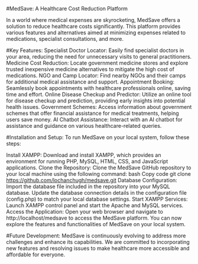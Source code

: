 #MedSave: A Healthcare Cost Reduction Platform

In a world where medical expenses are skyrocketing, MedSave offers a solution to reduce healthcare costs significantly. This platform provides various features and alternatives aimed at minimizing expenses related to medications, specialist consultations, and more.

#Key Features:
Specialist Doctor Locator: Easily find specialist doctors in your area, reducing the need for unnecessary visits to general practitioners.
Medicine Cost Reduction: Locate government medicine stores and explore trusted inexpensive medicine alternatives to mitigate the high cost of medications.
NGO and Camp Locator: Find nearby NGOs and their camps for additional medical assistance and support.
Appointment Booking: Seamlessly book appointments with healthcare professionals online, saving time and effort.
Online Disease Checkup and Predictor: Utilize an online tool for disease checkup and prediction, providing early insights into potential health issues.
Government Schemes: Access information about government schemes that offer financial assistance for medical treatments, helping users save money.
AI Chatbot Assistance: Interact with an AI chatbot for assistance and guidance on various healthcare-related queries.

#Installation and Setup:
To run MedSave on your local system, follow these steps:

Install XAMPP: Download and install XAMPP, which provides an environment for running PHP, MySQL, HTML, CSS, and JavaScript applications.
Clone the Repository: Clone the MedSave GitHub repository to your local machine using the following command:
bash
Copy code
git clone https://github.com/lochanchugh/medsave.git
Database Configuration:
Import the database file included in the repository into your MySQL database.
Update the database connection details in the configuration file (config.php) to match your local database settings.
Start XAMPP Services:
Launch XAMPP control panel and start the Apache and MySQL services.
Access the Application:
Open your web browser and navigate to http://localhost/medsave to access the MedSave platform.
You can now explore the features and functionalities of MedSave on your local system.

#Future Development:
MedSave is continuously evolving to address more challenges and enhance its capabilities. We are committed to incorporating new features and resolving issues to make healthcare more accessible and affordable for everyone.

